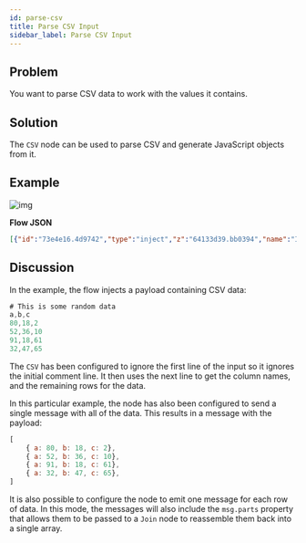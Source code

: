 ```yaml
---
id: parse-csv
title: Parse CSV Input
sidebar_label: Parse CSV Input
---
```


## Problem

You want to parse CSV data to work with the values it contains.

## Solution

The <code class="node">CSV</code> node can be used to parse CSV and generate
JavaScript objects from it.


## Example

![img](https://igniteresources.blob.core.windows.net/public/docs/static/assets/docs/data-formats/parse-csv.png)

<b>Flow JSON</b>

~~~json
[{"id":"73e4e16.4d9742","type":"inject","z":"64133d39.bb0394","name":"Inject","topic":"","payload":"","payloadType":"date","repeat":"","crontab":"","once":false,"onceDelay":0.1,"x":110,"y":780,"wires":[["2bef78fd.ae70f8"]]},{"id":"90ed51dc.dcc71","type":"csv","z":"64133d39.bb0394","name":"","sep":",","hdrin":true,"hdrout":false,"multi":"mult","ret":"\\n","temp":"","skip":"1","x":410,"y":780,"wires":[["9aace6e7.adc538"]]},{"id":"9aace6e7.adc538","type":"debug","z":"64133d39.bb0394","name":"","active":true,"tosidebar":true,"console":false,"tostatus":false,"complete":"false","x":570,"y":780,"wires":[]},{"id":"2bef78fd.ae70f8","type":"template","z":"64133d39.bb0394","name":"CSV data","field":"payload","fieldType":"msg","format":"handlebars","syntax":"mustache","template":"# This is some random data\na,b,c\n80,18,2\n52,36,10\n91,18,61\n32,47,65","output":"str","x":260,"y":780,"wires":[["90ed51dc.dcc71"]]}]
~~~

## Discussion

In the example, the flow injects a payload containing CSV data:

```javascript
# This is some random data
a,b,c
80,18,2
52,36,10
91,18,61
32,47,65
```

The <code class="node">CSV</code> has been configured to ignore the first line of
the input so it ignores the initial comment line. It then uses the next line to
get the column names, and the remaining rows for the data.


In this particular example, the node has also been configured to send a single
message with all of the data. This results in a message with the payload:

```javascript
[
    { a: 80, b: 18, c: 2},
    { a: 52, b: 36, c: 10},
    { a: 91, b: 18, c: 61},
    { a: 32, b: 47, c: 65},
]
```

It is also possible to configure the node to emit one message for each row of data.
In this mode, the messages will also include the `msg.parts` property that allows
them to be passed to a <code class="node">Join</code> node to reassemble them back
into a single array.
